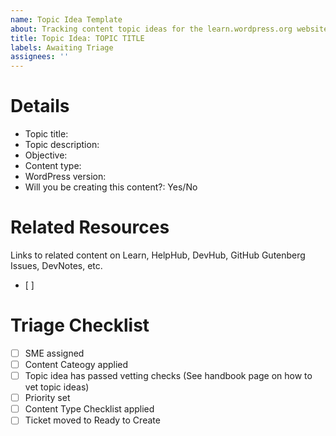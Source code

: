 ```yaml
---
name: Topic Idea Template
about: Tracking content topic ideas for the learn.wordpress.org website
title: Topic Idea: TOPIC TITLE
labels: Awaiting Triage
assignees: ''
---
```


<!--
The steps to translating content on Learn WordPress can be found in the handbook: https://make.wordpress.org/training/handbook/content-localization/.

Remember to update the title of this issue. Example: Greek translation for Lesson Plan "Introduction To Common Plugins"
-->

# Details
<!-- Please describe what this content topic is about-->
- Topic title: 
- Topic description: 
- Objective: 
- Content type: 
- WordPress version: 
- Will you be creating this content?: Yes/No

# Related Resources
Links to related content on Learn, HelpHub, DevHub, GitHub Gutenberg Issues, DevNotes, etc.
- [ ]

# Triage Checklist
- [ ] SME assigned
- [ ] Content Cateogy applied
- [ ] Topic idea has passed vetting checks (See handbook page on how to vet topic ideas)
- [ ] Priority set
- [ ] Content Type Checklist applied
- [ ] Ticket moved to Ready to Create 
